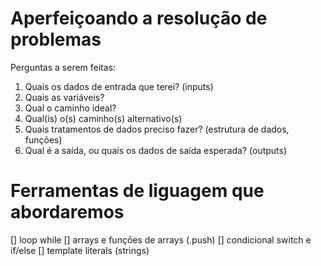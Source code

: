 # Aperfeiçoando a resolução de problemas 

Perguntas a serem feitas:

1. Quais os dados de entrada que terei? (inputs)
2. Quais as variáveis?
3. Qual o caminho ideal?
4. Qual(is) o(s) caminho(s) alternativo(s) 
5. Quais tratamentos de dados preciso fazer? (estrutura de dados, funções) 
6. Qual é a saída, ou quais os dados de saída esperada? (outputs) 


# Ferramentas de liguagem que abordaremos 

[] loop while 
[] arrays e funções de arrays (.push) 
[] condicional switch e if/else
[] template literals (strings) 